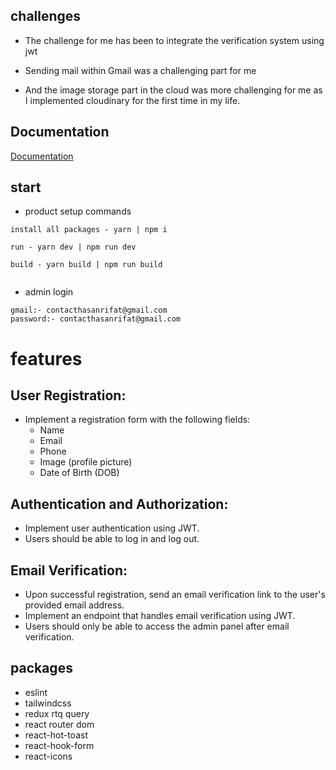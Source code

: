 ## challenges

- The challenge for me has been to integrate the verification system using jwt

- Sending mail within Gmail was a challenging part for me

- And the image storage part in the cloud was more challenging for me as I implemented cloudinary for the first time in my life.

## Documentation

[Documentation](https://documenter.getpostman.com/view/20648889/2s9YJXakSK)

## start

- product setup commands

```
install all packages - yarn | npm i

run - yarn dev | npm run dev

build - yarn build | npm run build


```

- admin login

```
gmail:- contacthasanrifat@gmail.com
password:- contacthasanrifat@gmail.com

```

# features

## User Registration:

- Implement a registration form with the following fields:
  - Name
  - Email
  - Phone
  - Image (profile picture)
  - Date of Birth (DOB)

## Authentication and Authorization:

- Implement user authentication using JWT.
- Users should be able to log in and log out.

## Email Verification:

- Upon successful registration, send an email verification link to the user's provided email address.
- Implement an endpoint that handles email verification using JWT.
- Users should only be able to access the admin panel after email verification.

## packages

- eslint
- tailwindcss
- redux rtq query
- react router dom
- react-hot-toast
- react-hook-form
- react-icons
